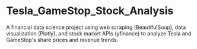 # Tesla_GameStop_Stock_Analysis
A financial data science project using web scraping (BeautifulSoup), data visualization (Plotly), and stock market APIs (yfinance) to analyze Tesla and GameStop's share prices and revenue trends.

